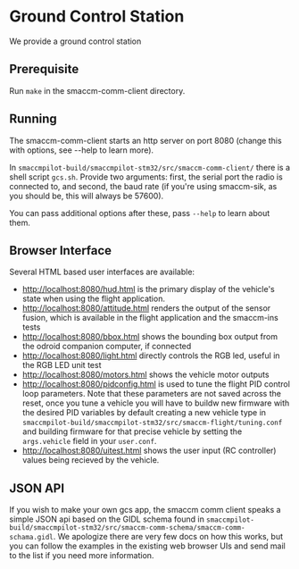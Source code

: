 # Ground Control Station

We provide a ground control station

## Prerequisite

Run `make` in the smaccm-comm-client directory.

## Running

The smaccm-comm-client starts an http server on port 8080 (change this with
options, see --help to learn more).

In `smaccmpilot-build/smaccmpilot-stm32/src/smaccm-comm-client/` there is a
shell script `gcs.sh`. Provide two arguments: first, the serial port the radio
is connected to, and second, the baud rate (if you're using smaccm-sik, as you
should be, this will always be 57600).

You can pass additional options after these, pass `--help` to learn about them.

## Browser Interface

Several HTML based user interfaces are available:

* [http://localhost:8080/hud.html](http://localhost:8080/hud.html)
  is the primary display of the vehicle's state when using the flight
  application.
* [http://localhost:8080/attitude.html](http://localhost:8080/attitude.html)
  renders the output of the sensor fusion, which is available in the flight
  application and the smaccm-ins tests
* [http://localhost:8080/bbox.html](http://localhost:8080/bbox.html) shows
  the bounding box output from the odroid companion computer, if connected
* [http://localhost:8080/light.html](http://localhost:8080/light.html) directly
  controls the RGB led, useful in the RGB LED unit test
* [http://localhost:8080/motors.html](http://localhost:8080/motors.html) shows
  the vehicle motor outputs
* [http://localhost:8080/pidconfig.html](http://localhost:8080/pidconfig.html)
  is used to tune the flight PID control loop parameters. Note that these
  parameters are not saved across the reset, once you tune a vehicle you will
  have to buildw new firmware with the desired PID variables by default creating
  a new vehicle type in
  `smaccmpilot-build/smaccmpilot-stm32/src/smaccm-flight/tuning.conf` and
  building firmware for that precise vehicle by setting the `args.vehicle` field
  in your `user.conf`.
* [http://localhost:8080/uitest.html](http://localhost:8080/uitest.html) shows
  the user input (RC controller) values being recieved by the vehicle.

## JSON API

If you wish to make your own gcs app, the smaccm comm client speaks a simple
JSON api based on the GIDL schema found in
`smaccmpilot-build/smaccmpilot-stm32/src/smaccm-comm-schema/smaccm-comm-schama.gidl`.
We apologize there are very few docs on how this works, but you can follow the
examples in the existing web browser UIs and send mail to the list if you need
more information.

